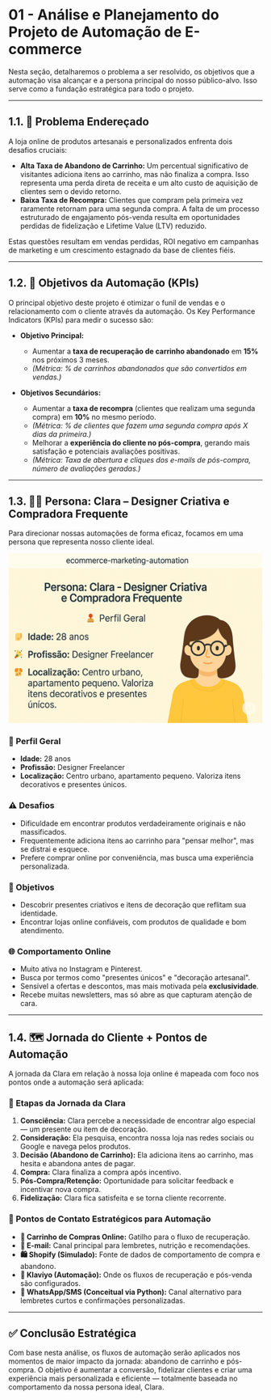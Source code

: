 # 01 - Análise e Planejamento do Projeto de Automação de E-commerce

Nesta seção, detalharemos o problema a ser resolvido, os objetivos que a automação visa alcançar e a persona principal do nosso público-alvo. Isso serve como a fundação estratégica para todo o projeto.

---

## 1.1. 🧩 Problema Endereçado

A loja online de produtos artesanais e personalizados enfrenta dois desafios cruciais:

* **Alta Taxa de Abandono de Carrinho:** Um percentual significativo de visitantes adiciona itens ao carrinho, mas não finaliza a compra. Isso representa uma perda direta de receita e um alto custo de aquisição de clientes sem o devido retorno.
* **Baixa Taxa de Recompra:** Clientes que compram pela primeira vez raramente retornam para uma segunda compra. A falta de um processo estruturado de engajamento pós-venda resulta em oportunidades perdidas de fidelização e Lifetime Value (LTV) reduzido.

Estas questões resultam em vendas perdidas, ROI negativo em campanhas de marketing e um crescimento estagnado da base de clientes fiéis.

---

## 1.2. 🎯 Objetivos da Automação (KPIs)

O principal objetivo deste projeto é otimizar o funil de vendas e o relacionamento com o cliente através da automação. Os Key Performance Indicators (KPIs) para medir o sucesso são:

* **Objetivo Principal:**
    * Aumentar a **taxa de recuperação de carrinho abandonado** em **15%** nos próximos 3 meses.
    * *(Métrica: % de carrinhos abandonados que são convertidos em vendas.)*

* **Objetivos Secundários:**
    * Aumentar a **taxa de recompra** (clientes que realizam uma segunda compra) em **10%** no mesmo período.
    * *(Métrica: % de clientes que fazem uma segunda compra após X dias da primeira.)*
    * Melhorar a **experiência do cliente no pós-compra**, gerando mais satisfação e potenciais avaliações positivas.
    * *(Métrica: Taxa de abertura e cliques dos e-mails de pós-compra, número de avaliações geradas.)*

---

## 1.3. 👩‍🎨 Persona: Clara – Designer Criativa e Compradora Frequente

Para direcionar nossas automações de forma eficaz, focamos em uma persona que representa nosso cliente ideal.

![Imagem da Persona Clara](../assets/screenshots/persona_clara.png)

### 📌 Perfil Geral

- **Idade:** 28 anos  
- **Profissão:** Designer Freelancer  
- **Localização:** Centro urbano, apartamento pequeno. Valoriza itens decorativos e presentes únicos.

### ⚠️ Desafios

- Dificuldade em encontrar produtos verdadeiramente originais e não massificados.  
- Frequentemente adiciona itens ao carrinho para "pensar melhor", mas se distrai e esquece.  
- Prefere comprar online por conveniência, mas busca uma experiência personalizada.

### 🧠 Objetivos

- Descobrir presentes criativos e itens de decoração que reflitam sua identidade.  
- Encontrar lojas online confiáveis, com produtos de qualidade e bom atendimento.

### 🌐 Comportamento Online

- Muito ativa no Instagram e Pinterest.  
- Busca por termos como "presentes únicos" e "decoração artesanal".  
- Sensível a ofertas e descontos, mas mais motivada pela **exclusividade**.  
- Recebe muitas newsletters, mas só abre as que capturam atenção de cara.

---

## 1.4. 🗺️ Jornada do Cliente + Pontos de Automação

A jornada da Clara em relação à nossa loja online é mapeada com foco nos pontos onde a automação será aplicada:

### 🔄 Etapas da Jornada da Clara

1. **Consciência:** Clara percebe a necessidade de encontrar algo especial — um presente ou item de decoração.
2. **Consideração:** Ela pesquisa, encontra nossa loja nas redes sociais ou Google e navega pelos produtos.
3. **Decisão (Abandono de Carrinho):** Ela adiciona itens ao carrinho, mas hesita e abandona antes de pagar.
4. **Compra:** Clara finaliza a compra após incentivo.
5. **Pós-Compra/Retenção:** Oportunidade para solicitar feedback e incentivar nova compra.
6. **Fidelização:** Clara fica satisfeita e se torna cliente recorrente.

### 🚀 Pontos de Contato Estratégicos para Automação

* **🛒 Carrinho de Compras Online:** Gatilho para o fluxo de recuperação.  
* **📧 E-mail:** Canal principal para lembretes, nutrição e recomendações.  
* **🛍️ Shopify (Simulado):** Fonte de dados de comportamento de compra e abandono.  
* **🔁 Klaviyo (Automação):** Onde os fluxos de recuperação e pós-venda são configurados.  
* **💬 WhatsApp/SMS (Conceitual via Python):** Canal alternativo para lembretes curtos e confirmações personalizadas.

---

## ✅ Conclusão Estratégica

Com base nesta análise, os fluxos de automação serão aplicados nos momentos de maior impacto da jornada: abandono de carrinho e pós-compra. O objetivo é aumentar a conversão, fidelizar clientes e criar uma experiência mais personalizada e eficiente — totalmente baseada no comportamento da nossa persona ideal, Clara.
